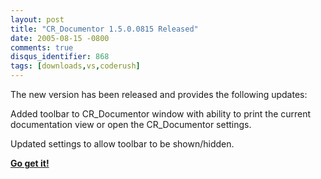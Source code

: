 ```yaml
---
layout: post
title: "CR_Documentor 1.5.0.0815 Released"
date: 2005-08-15 -0800
comments: true
disqus_identifier: 868
tags: [downloads,vs,coderush]
---
```

The new version has been released and provides the following updates:

Added toolbar to CR_Documentor window with ability to print the current
documentation view or open the CR_Documentor settings.

Updated settings to allow toolbar to be shown/hidden.


 **[Go get
it!](/archive/2004/11/15/cr_documentor-the-documentor-plug-in-for-dxcore.aspx)**
